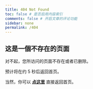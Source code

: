 ```yaml
---
title: 404 Not Found
toc: false # 是否启用内容索引
comments: false # 开启文章的评论功能
sidebar: none
permalink: /404
---
```


## 这是一個不存在的页面

对不起，您所访问的页面不存在或者已删除。

预计将在约 <span id="timeout">5</span> 秒后返回首页。

当然，你可以 **[点这里](/)** 直接返回首页。

<script>
let countTime = 5;

function count() {

  document.getElementById('timeout').textContent = countTime;
  countTime -= 1;
  if(countTime === 0){
    location.href = window.history.back(-1);
  }
  setTimeout(() => {
    count();
  }, 1000);
}

count();
</script>
